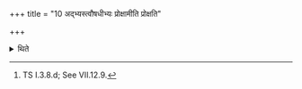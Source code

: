 +++
title = "10 अद्भ्यस्त्वौषधीभ्यः प्रोक्षामीति प्रोक्षति"

+++

<details><summary>थिते</summary>

10. With adbhyastvauṣadhībhyaḥ prokṣāmi[^1] he sprinkles water on the animal.  

[^1]: TS I.3.8.d; See VII.12.9.
</details>
